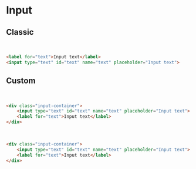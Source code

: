# Input

## Classic
<br>
<Input-Classic></Input-Classic>

```html
<label for="text">Input text</label>
<input type="text" id="text" name="text" placeholder="Input text">
```

## Custom
<br>
<Input-Custom></Input-Custom>

```html
<div class="input-container">
	<input type="text" id="text" name="text" placeholder="Input text">
	<label for="text">Input text</label>
</div>
```

<br>
<Input-Custom2></Input-Custom2>

```html
<div class="input-container">
	<input type="text" id="text" name="text" placeholder="Input text">
	<label for="text">Input text</label>
</div>
```